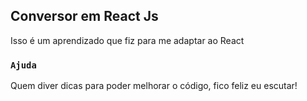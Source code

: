 ## Conversor em React Js

Isso é um aprendizado que fiz para me adaptar ao React

### `Ajuda`

Quem diver dicas para poder melhorar o código, fico feliz eu escutar!
